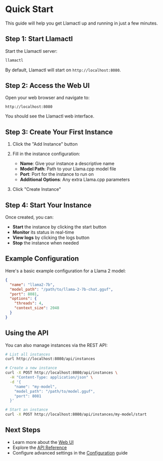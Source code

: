 # Quick Start

This guide will help you get Llamactl up and running in just a few minutes.

## Step 1: Start Llamactl

Start the Llamactl server:

```bash
llamactl
```

By default, Llamactl will start on `http://localhost:8080`.

## Step 2: Access the Web UI

Open your web browser and navigate to:

```
http://localhost:8080
```

You should see the Llamactl web interface.

## Step 3: Create Your First Instance

1. Click the "Add Instance" button
2. Fill in the instance configuration:
   - **Name**: Give your instance a descriptive name
   - **Model Path**: Path to your Llama.cpp model file
   - **Port**: Port for the instance to run on
   - **Additional Options**: Any extra Llama.cpp parameters

3. Click "Create Instance"

## Step 4: Start Your Instance

Once created, you can:

- **Start** the instance by clicking the start button
- **Monitor** its status in real-time
- **View logs** by clicking the logs button
- **Stop** the instance when needed

## Example Configuration

Here's a basic example configuration for a Llama 2 model:

```json
{
  "name": "llama2-7b",
  "model_path": "/path/to/llama-2-7b-chat.gguf",
  "port": 8081,
  "options": {
    "threads": 4,
    "context_size": 2048
  }
}
```

## Using the API

You can also manage instances via the REST API:

```bash
# List all instances
curl http://localhost:8080/api/instances

# Create a new instance
curl -X POST http://localhost:8080/api/instances \
  -H "Content-Type: application/json" \
  -d '{
    "name": "my-model",
    "model_path": "/path/to/model.gguf",
    "port": 8081
  }'

# Start an instance
curl -X POST http://localhost:8080/api/instances/my-model/start
```

## Next Steps

- Learn more about the [Web UI](../user-guide/web-ui.md)
- Explore the [API Reference](../user-guide/api-reference.md)
- Configure advanced settings in the [Configuration](configuration.md) guide

